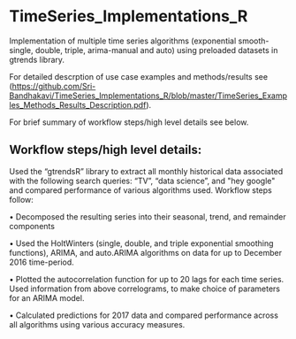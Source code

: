 # TimeSeries_Implementations_R
Implementation of multiple time series algorithms (exponential smooth-single, double, triple, arima-manual and auto) using preloaded datasets in gtrends library. 

For detailed descrption of use case examples and methods/results see (https://github.com/Sri-Bandhakavi/TimeSeries_Implementations_R/blob/master/TimeSeries_Examples_Methods_Results_Description.pdf). 

For brief summary of workflow steps/high level details see below.

## Workflow steps/high level details:
Used the “gtrendsR” library to extract all monthly historical data associated with the following search queries: “TV”, “data science”, and "hey google" and compared performance of various algorithms used. Workflow steps follow:

  •	Decomposed the resulting series into their seasonal, trend, and remainder components

  •	Used the HoltWinters (single, double, and triple exponential smoothing functions), ARIMA, and auto.ARIMA algorithms on data for up to         December 2016 time-period. 
  
  •	Plotted the autocorrelation function for up to 20 lags for each time series. Used information from above correlograms, to make choice of       parameters for an ARIMA model.  

  •	Calculated predictions for 2017 data and compared performance across all algorithms using various accuracy measures.

 


  

